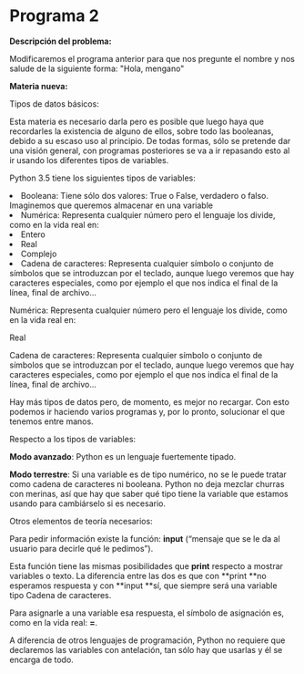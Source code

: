 
# Programa 2

**Descripción del problema:**

Modificaremos el programa anterior para que nos pregunte el nombre y nos salude de la siguiente forma: "Hola, mengano"

**Materia nueva:**

Tipos de datos básicos:

Esta materia es necesario darla pero es posible que luego haya que recordarles la existencia de alguno de ellos, sobre todo las booleanas, debido a su escaso uso al principio. De todas formas, sólo se pretende dar una visión general, con programas posteriores se va a ir repasando esto al ir usando los diferentes tipos de variables.

Python 3.5 tiene los siguientes tipos de variables:

<li>
Booleana: Tiene sólo dos valores: True o False, verdadero o falso. Imaginemos que queremos almacenar en una variable
</li>
<li>
Numérica: Representa cualquier número pero el lenguaje los divide, como en la vida real en:
</li>
<li>
Entero
</li>
<li>
Real
</li>
<li>
Complejo
</li>
<li>
Cadena de caracteres: Representa cualquier símbolo o conjunto de símbolos que se introduzcan por el teclado, aunque luego veremos que hay caracteres especiales, como por ejemplo el que nos indica el final de la línea, final de archivo...
</li>

Numérica: Representa cualquier número pero el lenguaje los divide, como en la vida real en:

Real

Cadena de caracteres: Representa cualquier símbolo o conjunto de símbolos que se introduzcan por el teclado, aunque luego veremos que hay caracteres especiales, como por ejemplo el que nos indica el final de la línea, final de archivo...



Hay más tipos de datos pero, de momento, es mejor no recargar. Con esto podemos ir haciendo varios programas y, por lo pronto, solucionar el que tenemos entre manos.

Respecto a los tipos de variables:

**Modo avanzado**: Python es un lenguaje fuertemente tipado.

**Modo terrestre**: Si una variable es de tipo numérico, no se le puede tratar como cadena de caracteres ni booleana. Python no deja mezclar churras con merinas, así que hay que saber qué tipo tiene la variable que estamos usando para cambiárselo si es necesario.



Otros elementos de teoría necesarios:

Para pedir información existe la función: **input** (“mensaje que se le da al usuario para decirle qué le pedimos”).

Esta función tiene las mismas posibilidades que **print** respecto a mostrar variables o texto. La diferencia entre las dos es que con **print **no esperamos respuesta y con **input **sí, que siempre será una variable tipo Cadena de caracteres. 

Para asignarle a una variable esa respuesta, el símbolo de asignación es, como en la vida real: **=**.

A diferencia de otros lenguajes de programación, Python no requiere que declaremos las variables con antelación, tan sólo hay que usarlas y él se encarga de todo.

